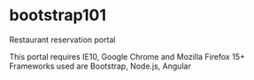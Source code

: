 # bootstrap101
Restaurant reservation portal

This portal requires IE10, Google Chrome and Mozilla Firefox 15+
Frameworks used are Bootstrap, Node.js, Angular
